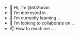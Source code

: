 - 👋 Hi, I’m @h02brian 
- 👀 I’m interested in .
- 🌱 I’m currently learning ..
- 💞️ I’m looking to collaborate on ..
- 📫 How to reach me ....

<!---
h02brian/h02brian is a ✨ special ✨ repository because its `README.md` (this file) appears on your GitHub profile.
You can click the Preview link to take a look at your changes.
--->
